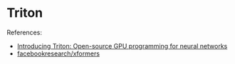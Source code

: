 # Triton

References:

- [Introducing Triton: Open-source GPU programming for neural networks](https://openai.com/research/triton)
- [facebookresearch/xformers](https://github.com/facebookresearch/xformers)
